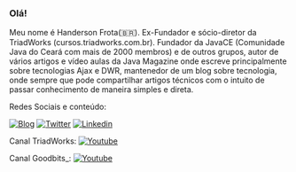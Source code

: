 ### Olá!

Meu nome é Handerson Frota(🇧🇷). Ex-Fundador e sócio-diretor da TriadWorks (cursos.triadworks.com.br). Fundador da JavaCE (Comunidade Java do Ceará com mais de 2000 membros) e de outros grupos, autor de vários artigos e vídeo aulas da Java Magazine onde escreve principalmente sobre tecnologias Ajax e DWR, mantenedor de um blog sobre tecnologia, onde sempre que pode compartilhar artigos técnicos com o intuito de passar conhecimento de maneira simples e direta.

Redes Sociais e conteúdo:

[![Blog](https://img.shields.io/badge/Blog-handersonfrota.com.br-black)](http://www.handersonfrota.com.br)
[![Twitter](https://img.shields.io/badge/-Twitter-1ca0f1?style=flat-square&labelColor=1ca0f1&logo=twitter&logoColor=white&link=https://twitter.com/handersonbf)](https://twitter.com/handersonbf)
[![Linkedin](https://img.shields.io/badge/-LinkedIn-blue?style=flat-square&logo=Linkedin&logoColor=white&link=https://www.linkedin.com/in/handersonfrota)](https://www.linkedin.com/in/handersonfrota)


Canal TriadWorks: [![Youtube](https://img.shields.io/badge/-Youtube-FF0000?style=flat-square&labelColor=FF0000&logo=youtube&logoColor=white&link=https://www.youtube.com/channel/UCYt1xAAYU4ysf5wJuR7dvyQ)](https://www.youtube.com/channel/UCYt1xAAYU4ysf5wJuR7dvyQ)

Canal Goodbits_: [![Youtube](https://img.shields.io/badge/-Youtube-FF0000?style=flat-square&labelColor=FF0000&logo=youtube&logoColor=white&link=https://www.youtube.com/channel/UCFLdWLaxiZ5x9N6YY-kbz9g)](https://www.youtube.com/channel/UCFLdWLaxiZ5x9N6YY-kbz9g)